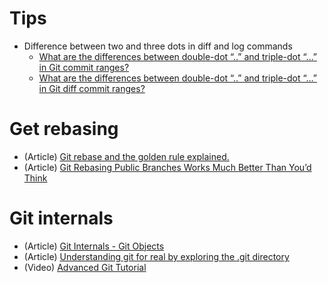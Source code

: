 # Tips
* Difference between two and three dots in diff and log commands
  * [What are the differences between double-dot “..” and triple-dot “…” in Git commit ranges?](https://stackoverflow.com/questions/462974/what-are-the-differences-between-double-dot-and-triple-dot-in-git-com)
  * [What are the differences between double-dot “..” and triple-dot “…” in Git diff commit ranges?](https://stackoverflow.com/questions/7251477/what-are-the-differences-between-double-dot-and-triple-dot-in-git-dif)

# Get rebasing
* (Article) [Git rebase and the golden rule explained.](https://medium.freecodecamp.org/git-rebase-and-the-golden-rule-explained-70715eccc372)
* (Article) [Git Rebasing Public Branches Works Much Better Than You’d Think](https://redfin.engineering/git-rebasing-public-branches-works-much-better-than-youd-think-ecc9a115aea9)

# Git internals
* (Article) [Git Internals - Git Objects](https://git-scm.com/book/en/v2/Git-Internals-Git-Objects)
* (Article) [Understanding git for real by exploring the .git directory](https://medium.freecodecamp.org/understanding-git-for-real-by-exploring-the-git-directory-1e079c15b807)
* (Video) [Advanced Git Tutorial](https://www.youtube.com/watch?v=0SJCYPsef54)
